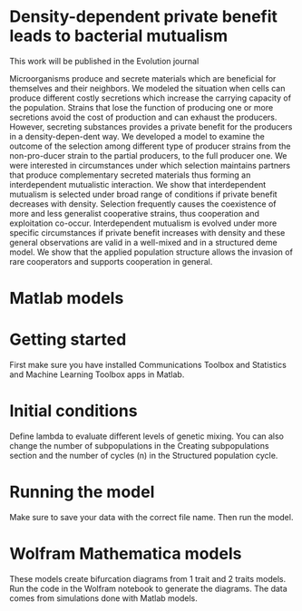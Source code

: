 # Density-dependent private benefit leads to bacterial mutualism
This work will be published in the Evolution journal 

Microorganisms produce and secrete materials which are beneficial for themselves and their neighbors. We modeled the situation when cells can produce different costly secretions which increase the carrying capacity of the population. Strains that lose the function of producing one or more secretions avoid the cost of production and can exhaust the producers. However, secreting substances provides a private benefit for the producers in a density-depen\-dent way. We developed a model to examine the outcome of the selection among different type of producer strains from the non-pro\-ducer strain to the partial producers, to the full producer one. We were interested in circumstances under which selection maintains partners that produce complementary secreted materials thus forming an interdependent mutualistic interaction. We show that interdependent mutualism is selected under broad range of conditions if private benefit decreases with density. Selection frequently causes the coexistence of more and less generalist cooperative strains, thus cooperation and exploitation co-occur. Interdependent mutualism is evolved under more specific circumstances if private benefit increases with density and these general observations are valid in a well-mixed  and in a structured deme model. We show that the applied population structure  allows the invasion of rare cooperators and supports cooperation in general.

# Matlab models

# Getting started

First make sure you have installed Communications Toolbox and Statistics and Machine Learning Toolbox apps in Matlab. 

# Initial conditions

Define lambda to evaluate different levels of genetic mixing. You can also change the number of subpopulations in the Creating subpopulations section and the number of cycles (n) in the Structured population cycle.

# Running the model
Make sure to save your data with the correct file name. Then run the model.

# Wolfram Mathematica models

These models create bifurcation diagrams from 1 trait and 2 traits models. 
Run the code in the Wolfram notebook to generate the diagrams. The data comes from simulations done with Matlab models. 





